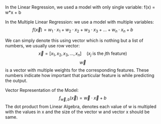 In the Linear Regression, we used a model with only single variable: f(x) = w*x + b

In the Multiple Linear Regression: we use a model with multiple variables: $$f(\vec{x}) = w_1 \cdot x_1 + w_2 \cdot x_2 + w_3 \cdot x_3 + \dots + w_n \cdot x_n + b$$

We can simply denote this using vector which is nothing but a list of numbers, we usually use row vector: $$\vec{x} = [x_1, x_2, x_3, \dots, x_n] \quad (x_j \text{ is the } j\text{th feature})$$
$$\vec{w}$$ is a vector with multiple weights for the corresponding features. These numbers indicate how important that particular feature is while predicting the output.

Vector Representation of the Model: $$f_{\vec{w}, b}(\vec{x}) = \vec{w} \cdot \vec{x} + b$$
The dot product from Linear Algebra, denotes each value of w is multipled with the values in x and the size of the vector w and vector x should be same.
